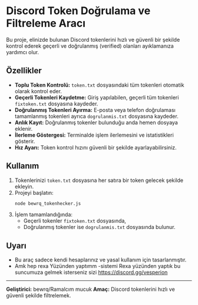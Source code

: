 # Discord Token Doğrulama ve Filtreleme Aracı

Bu proje, elinizde bulunan Discord tokenlerini hızlı ve güvenli bir şekilde kontrol ederek geçerli ve doğrulanmış (verified) olanları ayıklamanıza yardımcı olur.

## Özellikler

- **Toplu Token Kontrolü:** `token.txt` dosyasındaki tüm tokenleri otomatik olarak kontrol eder.
- **Geçerli Tokenleri Kaydetme:** Giriş yapılabilen, geçerli tüm tokenleri `fixtoken.txt` dosyasına kaydeder.
- **Doğrulanmış Tokenleri Ayırma:** E-posta veya telefon doğrulaması tamamlanmış tokenleri ayrıca `dogrulanmis.txt` dosyasına kaydeder.
- **Anlık Kayıt:** Doğrulanmış tokenler bulunduğu anda hemen dosyaya eklenir.
- **İlerleme Göstergesi:** Terminalde işlem ilerlemesini ve istatistikleri gösterir.
- **Hız Ayarı:** Token kontrol hızını güvenli bir şekilde ayarlayabilirsiniz.

## Kullanım

1. Tokenlerinizi `token.txt` dosyasına her satıra bir token gelecek şekilde ekleyin.
2. Projeyi başlatın:  
   ```bash
   node bewrq_tokenhecker.js
   ```
3. İşlem tamamlandığında:
   - Geçerli tokenler `fixtoken.txt` dosyasında,
   - Doğrulanmış tokenler ise `dogrulanmis.txt` dosyasında bulunur.

## Uyarı

- Bu araç sadece kendi hesaplarınız ve yasal kullanım için tasarlanmıştır.
- Amk hep rexa Yüzünden yaptımm 
-sistemi Rexa yüzünden yaptık bu suncumuza gelmek isterseniz sizi https://discord.gg/vesperion 

---

**Geliştirici:** bewrq/Ramalcım mucuk 
**Amaç:** Discord tokenlerini hızlı ve güvenli şekilde filtrelemek.